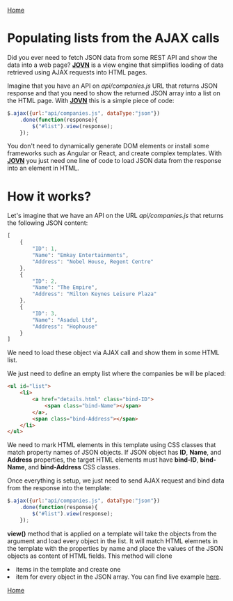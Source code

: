[Home](../README.md)
# Populating lists from the AJAX calls

Did you ever need to fetch JSON data from some REST API and show the data into a web page?
**[JOVN](../README.md)** is a view engine that simplifies loading of data retrieved using 
AJAX requests into HTML pages.

Imagine that you have an API on *api/companies.js* URL that returns JSON response and that
you need to show the returned JSON array into a list on the HTML page. With **[JOVN](../README.md)** this is a simple piece of code:

```javascript
$.ajax({url:"api/companies.js", dataType:"json"})
    .done(function(response){
        $("#list").view(response);
    });
```

You don't need to dynamically generate DOM elements or install some frameworks such as Angular or React, and create complex templates. With **[JOVN](../README.md)** you just need one line of code to load JSON data from the response into an element in HTML.

# How it works?

Let's imagine that we have an API on the URL *api/companies.js* that returns the following JSON content:

```javascript
[
    {
        "ID": 1,
        "Name": "Emkay Entertainments",
        "Address": "Nobel House, Regent Centre"
    },
    {
        "ID": 2,
        "Name": "The Empire",
        "Address": "Milton Keynes Leisure Plaza"
    },
    {
        "ID": 3,
        "Name": "Asadul Ltd",
        "Address": "Hophouse"
    }
]
```
We need to load these object via AJAX call and show them in some HTML list.

We just need to define an empty list where the companies be will be placed:

```html
<ul id="list">
    <li> 
        <a href="details.html" class="bind-ID">
            <span class="bind-Name"></span>
        </a>, 
        <span class="bind-Address"></span>
    </li>
</ul>
```

We need to mark HTML elements in this template using CSS classes that match property names of JSON objects.
If JSON object has **ID**, **Name**, and **Address** properties, the target HTML elements must have **bind-ID**, **bind-Name**, and **bind-Address** CSS classes.

Once everything is setup, we just need to send AJAX request and bind data from the response into the template:

```javascript
$.ajax({url:"api/companies.js", dataType:"json"})
    .done(function(response){
        $("#list").view(response);
    });
```

**view()** method that is applied on a template will take the objects from the argument
and load every object in the list. It will match HTML elemnets in the template with the
properties by name and place the values of the JSON objects as content of HTML fields. This
method will clone <LI> items in the template and create one <LI> item for every object in the JSON array. You can find live example [here](examples/ajax-list.html).

[Home](../README.md)


